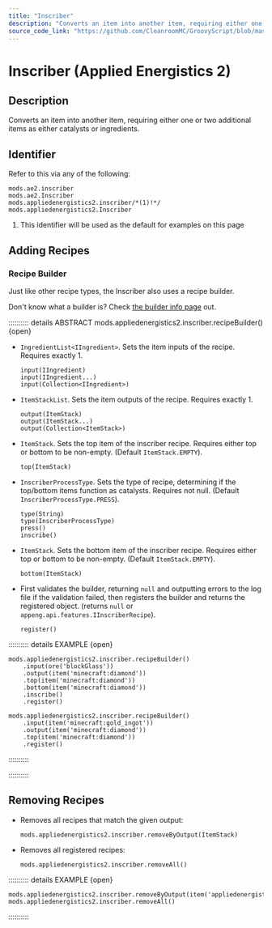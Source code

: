 ```yaml
---
title: "Inscriber"
description: "Converts an item into another item, requiring either one or two additional items as either catalysts or ingredients."
source_code_link: "https://github.com/CleanroomMC/GroovyScript/blob/master/src/main/java/com/cleanroommc/groovyscript/compat/mods/appliedenergistics2/Inscriber.java"
---
```


# Inscriber (Applied Energistics 2)

## Description

Converts an item into another item, requiring either one or two additional items as either catalysts or ingredients.

## Identifier

Refer to this via any of the following:

```groovy:no-line-numbers {3}
mods.ae2.inscriber
mods.ae2.Inscriber
mods.appliedenergistics2.inscriber/*(1)!*/
mods.appliedenergistics2.Inscriber
```

1. This identifier will be used as the default for examples on this page

## Adding Recipes

### Recipe Builder

Just like other recipe types, the Inscriber also uses a recipe builder.

Don't know what a builder is? Check [the builder info page](../../../groovy/builder.md) out.

:::::::::: details ABSTRACT mods.appliedenergistics2.inscriber.recipeBuilder() {open}
- `IngredientList<IIngredient>`. Sets the item inputs of the recipe. Requires exactly 1.

    ```groovy:no-line-numbers
    input(IIngredient)
    input(IIngredient...)
    input(Collection<IIngredient>)
    ```

- `ItemStackList`. Sets the item outputs of the recipe. Requires exactly 1.

    ```groovy:no-line-numbers
    output(ItemStack)
    output(ItemStack...)
    output(Collection<ItemStack>)
    ```

- `ItemStack`. Sets the top item of the inscriber recipe. Requires either top or bottom to be non-empty. (Default `ItemStack.EMPTY`).

    ```groovy:no-line-numbers
    top(ItemStack)
    ```

- `InscriberProcessType`. Sets the type of recipe, determining if the top/bottom items function as catalysts. Requires not null. (Default `InscriberProcessType.PRESS`).

    ```groovy:no-line-numbers
    type(String)
    type(InscriberProcessType)
    press()
    inscribe()
    ```

- `ItemStack`. Sets the bottom item of the inscriber recipe. Requires either top or bottom to be non-empty. (Default `ItemStack.EMPTY`).

    ```groovy:no-line-numbers
    bottom(ItemStack)
    ```

- First validates the builder, returning `null` and outputting errors to the log file if the validation failed, then registers the builder and returns the registered object. (returns `null` or `appeng.api.features.IInscriberRecipe`).

    ```groovy:no-line-numbers
    register()
    ```

:::::::::: details EXAMPLE {open}
```groovy:no-line-numbers
mods.appliedenergistics2.inscriber.recipeBuilder()
    .input(ore('blockGlass'))
    .output(item('minecraft:diamond'))
    .top(item('minecraft:diamond'))
    .bottom(item('minecraft:diamond'))
    .inscribe()
    .register()

mods.appliedenergistics2.inscriber.recipeBuilder()
    .input(item('minecraft:gold_ingot'))
    .output(item('minecraft:diamond'))
    .top(item('minecraft:diamond'))
    .register()
```

::::::::::

::::::::::

## Removing Recipes

- Removes all recipes that match the given output:

    ```groovy:no-line-numbers
    mods.appliedenergistics2.inscriber.removeByOutput(ItemStack)
    ```

- Removes all registered recipes:

    ```groovy:no-line-numbers
    mods.appliedenergistics2.inscriber.removeAll()
    ```

:::::::::: details EXAMPLE {open}
```groovy:no-line-numbers
mods.appliedenergistics2.inscriber.removeByOutput(item('appliedenergistics2:material:59'))
mods.appliedenergistics2.inscriber.removeAll()
```

::::::::::
